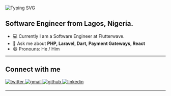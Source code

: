 ![Typing SVG](https://readme-typing-svg.herokuapp.com?font=Architects+Daughter&color=ffffff&size=30&lines=Hi+there+👋,+I'm+Abraham;I'm+a+Fullstack+Developer)

## Software Engineer from Lagos, Nigeria.

- 💻 Currently I am a Software Engineer at Flutterwave.
- 💬 Ask me about **PHP, Laravel, Dart, Payment Gateways, React**
- 😄 Pronouns: He / Him

---

## **Connect with me**

<div align="left">
  <a href="https://twitter.com/yuungbaju" target="_blank">
    <img src=https://img.shields.io/badge/twitter-%2300acee.svg?&style=for-the-badge&logo=twitter&logoColor=white alt=twitter style="margin-bottom: 5px;" />
  </a>

  <a href="mailto:olaobajua@gmail.com" target="_blank">
    <img src=https://img.shields.io/badge/Gmail-D14836?style=for-the-badge&logo=gmail&logoColor=white alt=gmail style="margin-bottom: 5px;" />
  </a>
  
  <a href="https://github.com/bajoski34" target="_blank">
    <img src=https://img.shields.io/badge/github-%2324292e.svg?&style=for-the-badge&logo=github&logoColor=white alt=github style="margin-bottom: 5px;" />
  </a>

  <a href="https://www.linkedin.com/in/abe-abraham-olaobaju-148832167/" target="_blank">
    <img src=https://img.shields.io/badge/linkedin-%231E77B5.svg?&style=for-the-badge&logo=linkedin&logoColor=white alt=linkedin style="margin-bottom: 5px;" /> 
  </a>

</div>

---
